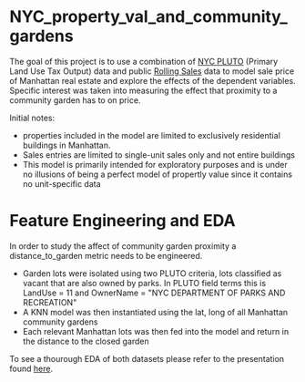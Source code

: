 # NYC_property_val_and_community_gardens

The goal of this project is to use a combination of [NYC PLUTO](https://www1.nyc.gov/site/planning/data-maps/open-data/dwn-pluto-mappluto.page) (Primary Land Use Tax Output) data and public [Rolling Sales](https://www1.nyc.gov/site/finance/taxes/property-rolling-sales-data.page)
data to model sale price of Manhattan real estate and explore the effects of the dependent variables. Specific interest was taken into measuring the effect that proximity to a community garden has to on price.

Initial notes:
* properties included in the model are limited to exclusively residential buildings in Manhattan.
* Sales entries are limited to single-unit sales only and not entire buildings
* This model is primarily intended for exploratory purposes and is under no illusions of being a perfect model of propertly value since it contains no unit-specific data


# Feature Engineering and EDA

In order to study the affect of community garden proximity a distance_to_garden metric needs to be engineered.
* Garden lots were isolated using two PLUTO criteria, lots classified as vacant that are also owned by parks. In PLUTO field terms this is LandUse = 11 and OwnerName = "NYC DEPARTMENT OF PARKS AND RECREATION"
* A KNN model was then instantiated using the lat, long of all Manhattan community gardens
* Each relevant Manhattan lots was then fed into the model and return in the distance to the closed garden

To see a thourough EDA of both datasets please refer to the presentation found [here](https://docs.google.com/presentation/d/1L8Ux4gOaie1ffT31EYIwLck_G0lXFQNpwux9fBS5fQY/edit?usp=sharing). 
